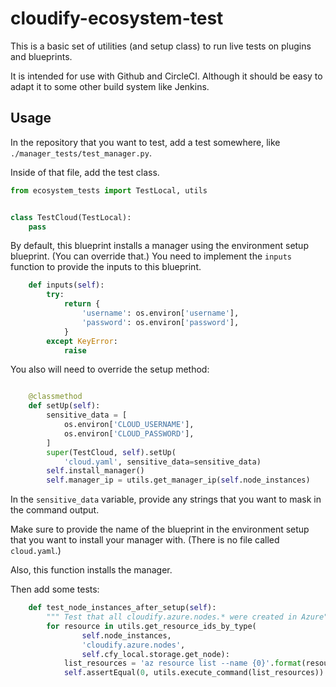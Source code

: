 # cloudify-ecosystem-test

This is a basic set of utilities (and setup class) to run live tests on plugins and blueprints.

It is intended for use with Github and CircleCI. Although it should be easy to adapt it to some other build system like Jenkins.


## Usage

In the repository that you want to test, add a test somewhere, like `./manager_tests/test_manager.py`.

Inside of that file, add the test class.

```python
from ecosystem_tests import TestLocal, utils


class TestCloud(TestLocal):
    pass
```

By default, this blueprint installs a manager using the environment setup blueprint. (You can override that.) You need to implement the `inputs` function to provide the inputs to this blueprint.

```python
    def inputs(self):
        try:
            return {
                'username': os.environ['username'],
                'password': os.environ['password'],
            }
        except KeyError:
            raise
```

You also will need to override the setup method:

```python

    @classmethod
    def setUp(self):
        sensitive_data = [
            os.environ['CLOUD_USERNAME'],
            os.environ['CLOUD_PASSWORD'],
        ]
        super(TestCloud, self).setUp(
            'cloud.yaml', sensitive_data=sensitive_data)
        self.install_manager()
        self.manager_ip = utils.get_manager_ip(self.node_instances)

```

In the `sensitive_data` variable, provide any strings that you want to mask in the command output.

Make sure to provide the name of the blueprint in the environment setup that you want to install your manager with. (There is no file called `cloud.yaml`.)

Also, this function installs the manager.

Then add some tests:

```python
    def test_node_instances_after_setup(self):
    	""" Test that all cloudify.azure.nodes.* were created in Azure"""
        for resource in utils.get_resource_ids_by_type(
                self.node_instances,
                'cloudify.azure.nodes',
                self.cfy_local.storage.get_node):
            list_resources = 'az resource list --name {0}'.format(resource)
            self.assertEqual(0, utils.execute_command(list_resources))
```
